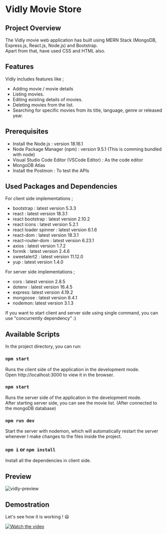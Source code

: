 # Vidly Movie Store

## Project Overview

The Vidly movie web application has built using MERN Stack (MongoDB, Express.js, React.js, Node.js) and Bootstrap.\
Apart from that, have used CSS and HTML also. 

## Features

Vidly includes features like ;

- Adding movie / movie details
- Listing movies.
- Editing existing details of movies.
- Deleting movies from the list.
- Searching for specific movies from its title, language, genre or released year. 

## Prerequisites

- Install the Node.js : version 18.16.1
- Node Package Manager (npm) : version 9.5.1 (This is comming bundled with node)
- Visual Studio Code Editor (VSCode Editor) : As the code editor
- MongoDB Atlas 
- Install the Postmon : To test the APIs 

## Used Packages and Dependencies

For client side implementations ;
- bootstrap   : latest version 5.3.3
- react       : latest version 18.3.1
- react bootstrap : latest version 2.10.2
- react icons : latest version 5.2.1
- react loader spinner : latest version 6.1.6
- react-dom   : latest version 18.3.1
- react-router-dom : latest version 6.23.1
- axios       : latest version 1.7.2
- formik      : latest version 2.4.6
- sweetalert2 : latest version 11.12.0
- yup         : latest version 1.4.0

For server side implementations ;
- cors   : latest version 2.8.5
- dotenv : latest version 16.4.5
- express: latest version 4.19.2
- mongoose : latest version 8.4.1
- nodemon: latest version 3.1.3

If you want to start client and server side using single command, you can use "concurrently dependency" :)

## Available Scripts

In the project directory, you can run:

### `npm start`

Runs the client side of the application in the development mode.\
Open http://localhost:3000 to view it in the browser.

### `npm start`

Runs the server side of the application in the development mode.\
After starting server side, you can see the movie list. (After connected to the mongoDB database)

### `npm run dev`

Start the server with nodemon, which will automatically restart the server whenever I make changes to the files inside the project.

### `npm i` or `npm install` 

Install all the dependencies in client side.

## Preview

![vidly-preview](https://github.com/user-attachments/assets/f8f38dff-dfe1-40c6-beb3-cab5b453c6c6)

## Demostration

Let's see how it is working ! 😃

[![Watch the video](https://img.youtube.com/vi/BISs88mwvfA/maxresdefault.jpg)](https://youtu.be/BISs88mwvfA)






